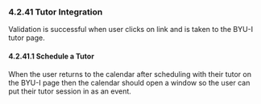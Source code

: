 ### 4.2.41 Tutor Integration

Validation is successful when user clicks on link and is taken to the BYU-I tutor page.

#### 4.2.41.1 Schedule a Tutor

When the user returns to the calendar after scheduling with their tutor on the BYU-I page then the calendar should open a window so the user can put their tutor session in as an event.

